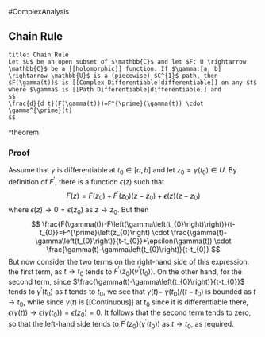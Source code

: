 #ComplexAnalysis 

## Chain Rule

```ad-theorem
title: Chain Rule
Let $U$ be an open subset of $\mathbb{C}$ and let $F: U \rightarrow \mathbb{C}$ be a [[holomorphic]] function. If $\gamma:[a, b] \rightarrow \mathbb{U}$ is a (piecewise) $C^{1}$-path, then $F(\gamma(t))$ is [[Complex Differentiable|differentiable]] on any $t$ where $\gamma$ is [[Path Differentiable|differentiable]] and
$$
\frac{d}{d t}(F(\gamma(t)))=F^{\prime}(\gamma(t)) \cdot \gamma^{\prime}(t)
$$
```
^theorem

### Proof
Assume that $\gamma$ is differentiable at $t_{0} \in[a, b]$ and let $z_{0}=\gamma\left(t_{0}\right) \in U$. By definition of $F^{\prime}$, there is a function $\epsilon(z)$ such that
$$
F(z)=F\left(z_{0}\right)+F^{\prime}\left(z_{0}\right)\left(z-z_{0}\right)+\epsilon(z)\left(z-z_{0}\right)
$$
where $\epsilon(z) \rightarrow 0=\epsilon\left(z_{0}\right)$ as $z \rightarrow z_{0}$. But then
$$
\frac{F(\gamma(t))-F\left(\gamma\left(t_{0}\right)\right)}{t-t_{0}}=F^{\prime}\left(z_{0}\right) \cdot \frac{\gamma(t)-\gamma\left(t_{0}\right)}{t-t_{0}}+\epsilon(\gamma(t)) \cdot \frac{\gamma(t)-\gamma\left(t_{0}\right)}{t-t_{0}}
$$
But now consider the two terms on the right-hand side of this expression: the first term, as $t \rightarrow t_{0}$ tends to $F^{\prime}\left(z_{0}\right)\left(\gamma^{\prime}\left(t_{0}\right)\right)$. On the other hand, for the second term, since $\frac{\gamma(t)-\gamma\left(t_{0}\right)}{t-t_{0}}$ tends to $\gamma^{\prime}\left(t_{0}\right)$ as $t$ tends to $t_{0}$, we see that $\gamma(t)-$ $\gamma\left(t_{0}\right) /\left(t-t_{0}\right)$ is bounded as $t \rightarrow t_{0}$, while since $\gamma(t)$ is [[Continuous]] at $t_{0}$ since it is differentiable there, $\epsilon(\gamma(t)) \rightarrow \epsilon\left(\gamma\left(t_{0}\right)\right)=\epsilon\left(z_{0}\right)=0$. It follows that the second term tends to zero, so that the left-hand side tends to $F^{\prime}\left(z_{0}\right)\left(\gamma^{\prime}\left(t_{0}\right)\right)$ as $t \rightarrow t_{0}$, as required.
